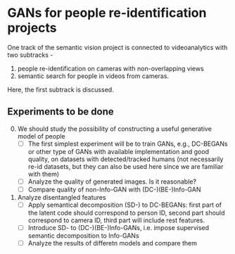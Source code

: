 # GANs for people re-identification projects

One track of the semantic vision project is connected to videoanalytics with two subtracks -
1) people re-identification on cameras with non-overlapping views
2) semantic search for people in videos from cameras.

Here, the first subtrack is discussed.


## Experiments to be done


  0. We should study the possibility of constructing a useful generative model of people
      - [ ] The first simplest experiment will be to train GANs, e.g., DC-BEGANs or other type of GANs with available implementation and good quality, on datasets with detected/tracked humans (not necessarily re-id datasets, but they can also be used here since we are familiar with them)
      - [ ] Analyze the quality of generated images. Is it reasonable?
      - [ ] Compare quality of non-Info-GAN with (DC-)(BE-)Info-GAN

  1. Analyze disentangled features
      - [ ] Apply semantical decomposition (SD-) to DC-BEGANs: first part of the latent code should correspond to person ID, second part should correspond to camera ID, third part will include rest features.
      - [ ] Introduce SD- to (DC-)(BE-)Info-GANs, i.e. impose supervised semantic decomposition to Info-GANs
      - [ ] Analyze the results of differetn models and compare them
